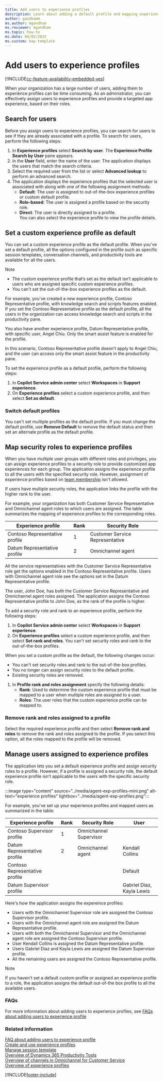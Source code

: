 ```yaml
---
title: Add users to experience profiles
description: Learn about adding a default profile and mapping experience profiles to security roles.
author: gandhamm 
ms.author: mgandham
ms.reviewer: mgandham
ms.topic: how-to
ms.date: 04/02/2025
ms.custom: bap-template 
---
```


# Add users to experience profiles

[!INCLUDE[cc-feature-availability-embedded-yes](../../includes/cc-feature-availability-embedded-yes.md)]

When your organization has a large number of users, adding them to experience profiles can be time consuming. As an administrator, you can effectively assign users to experience profiles and provide a targeted app experience, based on their roles.

## Search for users

Before you assign users to experience profiles, you can search for users to see if they are already associated with a profile. To search for users, perform the following steps:

1. In **Experience profiles** select **Search by user**. The **Experience Profile Search by User** pane appears.
1. In the **User** field, enter the name of the user.  The application displays the users that match the search criteria. 
1. Select the required user from the list or select **Advanced lookup** to perform an advanced search.
1. The application displays the experience profiles that the selected user is associated with along with one of the following assignment methods:
     - **Default**: The user is assigned to out-of-the-box experience profiles or custom default profile.
     - **Role-based**: The user is assigned a profile based on the security role.
     - **Direct**: The user is directly assigned to a profile. <br>
You can also select the experience profile to view the profile details.

## Set a custom experience profile as default

You can set a custom experience profile as the default profile. When you've set a default profile, all the options configured in the profile such as specific session templates, conversation channels, and productivity tools are available for all the users.

> [!NOTE]
> - The custom experience profile that’s set as the default isn’t applicable to users who are assigned specific custom experience profiles.
> - You can't set the out-of-the-box experience profiles as the default.

For example, you've created a new experience profile, Contoso Representative profile, with knowledge search and scripts features enabled. If you set the Contoso Representative profile as the default profile, all the users in the organization can access knowledge search and scripts in the productivity pane.

You also have another experience profile, Datum Representative profile, with specific user, Angel Chiu. Only the smart assist feature is enabled for the profile.

In this scenario, Contoso Representative profile doesn't apply to Angel Chiu, and the user can access only the smart assist feature in the productivity pane.

To set the experience profile as a default profile, perform the following steps:

1. In **Copilot Service admin center** select **Workspaces** in **Support experience**.
1. On **Experience profiles** select a custom experience profile, and then select  **Set as default**.

### Switch default profiles

You can't set multiple profiles as the default profile. If you must change the default profile, use **Remove Default** to remove the default status and then set an alternate profile as the default profile.

## Map security roles to experience profiles

When you have multiple user groups with different roles and privileges, you can assign experience profiles to a security role to provide customized app experiences for each group. The application assigns the experience profile to all the users with the specified security role. However, assignment of experience profiles based on [team membership](/power-platform/admin/create-edit-business-units#change-the-business-unit-for-a-team) isn't allowed.

If users have multiple security roles, the application links the profile with the higher rank to the user. 

For example, your organization has both Customer Service Representative and Omnichannel agent roles to which users are assigned. The table summarizes the mapping of experience profiles to the corresponding roles.

|Experience profile   | Rank  | Security Role|
|----------|-----------|------------|
| Contoso Representative profile     |1 | Customer Service Representative |
| Datum Representative profile |2   |  Omnichannel agent |

All the service representatives with the Customer Service Representative role get the options enabled in the Contoso Representative profile. Users with Omnichannel agent role see the options set in the Datum Representative profile. 

The user, John Doe, has both the Customer Service Representative and Omnichannel agent roles assigned. The application assigns the Contoso Representative profile to John Doe, as the rank of the profile is higher.

To add a security role and rank to an experience profile, perform the following steps:

1. In **Copilot Service admin center** select **Workspaces** in **Support experience**.
1. On **Experience profiles** select a custom experience profile, and then select  **Set rank and roles**. You can't set security roles and rank to the out-of-the-box profiles.

When you set a custom profile as the default, the following changes occur:
 - You can't set security roles and rank to the out-of-the-box profiles.
 - You no longer can assign security roles to the default profile.
 - Existing security roles are removed.

1. In **Profile rank and roles assignment** specify the following details:
     - **Rank**: Used to determine the custom experience profile that must be mapped to a user when multiple roles are assigned to a user.
     - **Roles**: The user roles that the custom experience profile can be mapped to.

### Remove rank and roles assigned to a profile

Select the required experience profile and then select **Remove rank and roles** to remove the rank and roles assigned to the profile.  If you select this option, all the roles mapped to the profile will be removed.

## Manage users assigned to experience profiles

The application lets you set a default experience profile and assign security roles to a profile. However, if a profile is assigned a security role, the default experience profile isn't applicable to the users with the specific security role.

:::image type="content" source="../media/agent-exp-profiles-mini.png" alt-text="experience profiles" lightbox="../media/agent-exp-profiles.png":::

For example, you've set up your experience profiles and mapped users as summarized in the table:

|Experience profile   | Rank  | Security Role|User |
|----------|-----------|------------|---------------|
| Contoso Supervisor profile     |1 | Omnichannel Supervisor | |
| Datum Representative profile |2   | Omnichannel agent | Kendall Collins|
| Contoso Representative profile | | | Default|
| Datum Supervisor profile | | | Gabriel Diaz, Kayla Lewis|

Here's how the application assigns the expereince profiles:

- Users with the Omnichannel Supervisor role are assigned the Contoso Supervisor profile.
- Users with the Omnichannel agent role are assigned the Datum Representative profile.
- Users with both the Omnichannel Supervisor and the Omnichannel agent role are assigned the Contoso Supervisor profile.
- User Kendall Collins is assigned the Datum Representative profile.
- Users Gabriel Diaz and Kayla Lewis are assigned the Datum Supervisor profile.
- All the remaining users are assigned the Contoso Representative profile.

> [!NOTE]
> If you haven't set a default custom profile or assigned an experience profile to a role, the application assigns the default out-of-the box profile to all the available users.

### FAQs

For more information about adding users to experience profiles, see [FAQs about adding users to experience profile](faq-agent-experience-profile.md)

### Related information

[FAQ about adding users to experience profile](faq-agent-experience-profile.md)<br>
[Create and use experience profiles](create-agent-experience-profile.md)<br>
[Manage session template](session-templates.md)  
[Overview of Dynamics 365 Productivity Tools](productivity-tools.md)  
[Overview of channels in Omnichannel for Customer Service](../use/channels.md)  
[Overview of experience profiles](overview.md)  

[!INCLUDE[footer-include](../../includes/footer-banner.md)]
